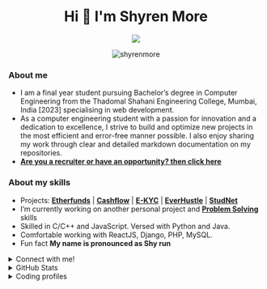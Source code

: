 <h1 align="center"> Hi 👋 I'm Shyren More </h1>


<p align="center">
  <a href="https://github.com/ShyrenMore"><img src="https://readme-typing-svg.herokuapp.com?color=5B5B5B&center=true&vCenter=true&lines=2023+Graduate+|+Computer+Engineering;Available+for+freelance+work!;Learn+about+my+skills+below&height=45&color=311219&vCenter=true"></a>
</p>

<p align="center"> <img src="https://komarev.com/ghpvc/?username=shyrenmore&color=5A84CA" alt="shyrenmore" /> </p>

### About me

- I am a final year student pursuing Bachelor’s degree in Computer Engineering from the Thadomal Shahani Engineering College, Mumbai, India [2023] specialising in web development.
- As a computer engineering student with a passion for innovation and a dedication to excellence, I strive to build and optimize new projects in the most efficient and error-free manner possible. I also enjoy sharing my work through clear and detailed markdown documentation on my repositories.
- [**Are you a recruiter or have an opportunity? then click here**](https://shyrenmore.github.io/resume/resume.pdf)

### About my skills

- Projects: **[Etherfunds](https://youtu.be/UXFDYHBjoxo)** | **[Cashflow](https://github.com/ShyrenMore/cashflow-frontend)** | **[E-KYC](https://youtu.be/gURZPLN68ok)** | **[EverHustle](https://github.com/DevelopersLeague/EverHustle-FrontEnd)** | **[StudNet](https://github.com/DevelopersLeague/StudNet)**
- I’m currently working on another personal project and **[Problem Solving](https://github.com/ShyrenMore/Skylight)** skills
- Skilled in C/C++ and JavaScript. Versed with Python and Java.
- Comfortable working with ReactJS, Django, PHP, MySQL.
- Fun fact **My name is pronounced as Shy run**


<details><summary open>Connect with me!</summary>
<p align="center">
<a href="mailto:shyren.more30@gmail.com" target="blank"><img align="center" src="https://img.icons8.com/cute-clipart/64/000000/gmail.png" alt="shyren.more30@gmail.com" height="50" width="50" /></a> &nbsp;&nbsp;&nbsp;
<a href="https://www.linkedin.com/in/shyrenmore/" target="blank"><img align="center" src="https://img.icons8.com/cute-clipart/64/000000/linkedin.png" alt="Shyren More" height="50" width="50" /></a>&nbsp;&nbsp;&nbsp;&nbsp;
<a href="https://instagram.com/shyren_more" target="blank"><img align="center" src="https://img.icons8.com/cute-clipart/64/000000/instagram-new.png" alt="wth_ishiii" height="50" width="50" /></a>
</p>
</details>

<details><summary>GitHub Stats</summary>
    
---------

| ![Shyren More's Github Stats](https://github-readme-stats.vercel.app/api?username=ShyrenMore&show_icons=true_color=fff&theme=algolia) |  ![Shyren More's GitHub Streak](https://github-readme-streak-stats.herokuapp.com/?user=ShyrenMore&theme=algolia) |
| --- | --- |



[![Shyren More's GitHub Activity Graph](https://github-readme-activity-graph.cyclic.app/graph?username=ShyrenMore&theme=react-dark)](https://github.com/ShyrenMore)

</details>

<details><summary open>Coding profiles</summary>
<p align="center">
<a href="https://www.linkedin.com/in/shyrenmore/" target="blank"><img align="center" src="https://img.icons8.com/external-tal-revivo-shadow-tal-revivo/48/null/external-level-up-your-coding-skills-and-quickly-land-a-job-logo-shadow-tal-revivo.png" alt="Shyren More" height="50" width="50" /></a>&nbsp;&nbsp;&nbsp;&nbsp;
<a href="https://www.linkedin.com/in/shyrenmore/" target="blank"><img align="center" src="https://img.icons8.com/fluency/48/null/codechef.png" alt="Shyren More" height="50" width="50" /></a>&nbsp;&nbsp;&nbsp;&nbsp;
<a href="https://instagram.com/shyren_more" target="blank"><img align="center" src="https://img.icons8.com/external-tal-revivo-color-tal-revivo/48/null/external-codeforces-programming-competitions-and-contests-programming-community-logo-color-tal-revivo.png" alt="wth_ishiii" height="50" width="50" /></a>
</p>
</details>
